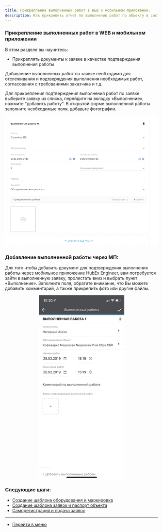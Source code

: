 ```yaml
---
title: Прикрепление выполненных работ в WEB и мобильном приложении.
description: Как прикрепить отчет по выполнению работ по объекту в системе HubEx?
---
```


<!-- Yandex.Metrika counter -->
<script type="text/javascript" >
   (function(m,e,t,r,i,k,a){m[i]=m[i]||function(){(m[i].a=m[i].a||[]).push(arguments)};
   m[i].l=1*new Date();k=e.createElement(t),a=e.getElementsByTagName(t)[0],k.async=1,k.src=r,a.parentNode.insertBefore(k,a)})
   (window, document, "script", "https://mc.yandex.ru/metrika/tag.js", "ym");
   ym('{{ site.yandex_metric }}', "init", {
        id:'{{ site.yandex_metric }}',
        clickmap:true,
        trackLinks:true,
        accurateTrackBounce:true,
        webvisor:true
   });
</script>
<noscript><div><img src="https://mc.yandex.ru/watch/'{{ site.yandex_metric }}'" style="position:absolute; left:-9999px;" alt="" /></div></noscript>
<!-- /Yandex.Metrika counter -->

### Прикрепление выполненных работ в WEB и мобильном приложении
В этом разделе вы научитесь:
- Прикреплять документы к заявке в качестве подтверждения выполнения работы

Добавление выполненных работ по заявке необходимо для отслеживания и подтверждения выполнения необходимых работ, согласования с требованиями заказчика и т.д.

Для прикрепления подтверждения выполнения работ по заявке выберите заявку из списка, перейдите на вкладку «Выполнение», нажмите "добавить работу". В открытой форме выполненной работы заполните необходимые поля, добавьте фотографии.

![file1.png](/attachments/images/FAQ/USER/AttachingFiles/file1.png)

### Добавление выполненной работы через МП:
Для того чтобы добавить документ для подтверждения выполнения работы через мобильное приложение HubEx Engineer, вам потребуется зайти в выполненную заявку, пролистать вниз и выбрать пункт «Выполнение». Заполните поля, обратите внимание, что Вы можете добавить комментарий, а также прикрепить фото или другие файлы.

<div>
  <img  style="margin: 0 auto; display: block; max-width: 100%;" src="/attachments/images/FAQ/USER/AttachingFiles/file2.jpg" />
</div>



### Следующие шаги:
- [Создание шаблона оборудования и маркировка](./CreatingObjTemplates.md)
- [Создание шаблона заявок и паспорт объекта](./CreatingTickTemplates.md)
- [Саморегистрация и подача заявок](./SelfRegister.md)



___
- [Перейти в меню](http://wiki.hubex.ru)
